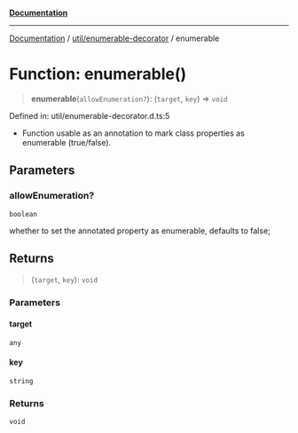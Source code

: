 [**Documentation**](../../../index.md)

***

[Documentation](../../../index.md) / [util/enumerable-decorator](../index.md) / enumerable

# Function: enumerable()

> **enumerable**(`allowEnumeration?`): (`target`, `key`) => `void`

Defined in: util/enumerable-decorator.d.ts:5

* Function usable as an annotation to mark class properties as enumerable (true/false).

## Parameters

### allowEnumeration?

`boolean`

whether to set the annotated property as enumerable, defaults to false;

## Returns

> (`target`, `key`): `void`

### Parameters

#### target

`any`

#### key

`string`

### Returns

`void`
